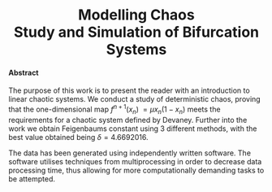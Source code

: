 <h1 align="center">
  <b>
  Modelling Chaos
  </b>
  </br>
  Study and Simulation of Bifurcation Systems
</h1>

<h4>
  Abstract
</h4>

The purpose of this work is to present the reader with an introduction to linear chaotic systems. We conduct a study of deterministic chaos, proving that the one-dimensional map $f^{n+1}(x_n)\;=\mu x_n (1-x_n)$ meets the requirements for a chaotic system defined by Devaney. Further into the work we obtain Feigenbaums constant using 3 different methods, with the best value obtained being $\delta = 4.6692016$. 
        
The data has been generated using independently written software. The software utilises techniques from multiprocessing in order to decrease data processing time, thus allowing for more computationally demanding tasks to be attempted.
